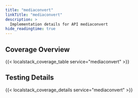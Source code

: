 ```yaml
---
title: "mediaconvert"
linkTitle: "mediaconvert"
description: >
  Implementation details for API mediaconvert
hide_readingtime: true
---
```


## Coverage Overview
{{< localstack_coverage_table service="mediaconvert" >}}

## Testing Details
{{< localstack_coverage_details service="mediaconvert" >}}
